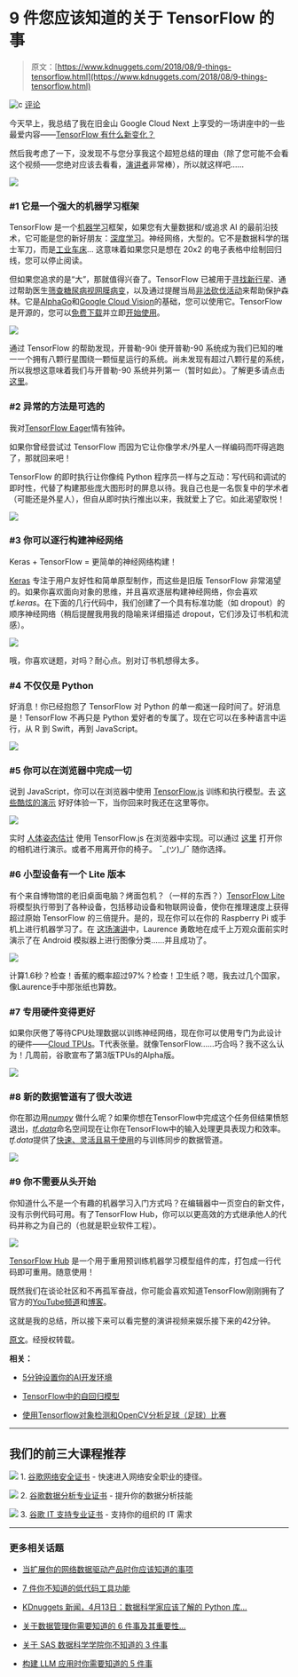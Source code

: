 # 9 件您应该知道的关于 TensorFlow 的事

> 原文：[https://www.kdnuggets.com/2018/08/9-things-tensorflow.html](https://www.kdnuggets.com/2018/08/9-things-tensorflow.html)

![c](../Images/3d9c022da2d331bb56691a9617b91b90.png) [评论](#comments)

今天早上，我总结了我在旧金山 Google Cloud Next 上享受的一场讲座中的一些最爱内容——[TensorFlow 有什么新变化？](https://www.youtube.com/watch?v=MR7w8ARAS2Y)

然后我考虑了一下，没发现不与您分享我这个超短总结的理由（除了您可能不会看这个视频——您绝对应该去看看，[演讲者](https://twitter.com/lmoroney)非常棒），所以就这样吧……

![](../Images/bbae9f13e8b0cf2e1c8afe3a2c4e5c05.png)

### #1 它是一个强大的机器学习框架

TensorFlow 是一个[机器学习](https://hackernoon.com/the-simplest-explanation-of-machine-learning-youll-ever-read-bebc0700047c)框架，如果您有大量数据和/或追求 AI 的最前沿技术，它可能是您的新好朋友：[深度学习](https://github.com/kozyrkov/deep-learning-walkthrough)。神经网络，大型的。它不是数据科学的瑞士军刀，而是[工业车床](http://www.industrytap.com/worlds-largest-lathe-sale/14280)… 这意味着如果您只是想在 20x2 的电子表格中绘制回归线，您可以停止阅读。

但如果您追求的是“大”，那就值得兴奋了。TensorFlow 已被用于[寻找新行星](https://www.nbcnews.com/mach/video/nasa-s-kepler-telescope-discovered-a-new-exoplanet-with-google-s-help-1121785923978)、通过帮助医生[筛查糖尿病视网膜病变](https://www.wired.com/2016/11/googles-ai-reads-retinas-prevent-blindness-diabetics/)，以及通过提醒当局[非法砍伐活动](https://www.blog.google/technology/ai/fight-against-illegal-deforestation-tensorflow/)来帮助保护森林。它是[AlphaGo](https://www.youtube.com/watch?v=vFr3K2DORc8)和[Google Cloud Vision](https://cloud.google.com/vision/)的基础，您可以使用它。TensorFlow 是开源的，您可以[免费下载](https://www.tensorflow.org/install/)并立即[开始使用](https://www.datacamp.com/community/tutorials/tensorflow-tutorial)。

![](../Images/1a4d3f93207959e69e9d7dc3ac0ad5f0.png)

通过 TensorFlow 的帮助发现，开普勒-90i 使开普勒-90 系统成为我们已知的唯一一个拥有八颗行星围绕一颗恒星运行的系统。尚未发现有超过八颗行星的系统，所以我想这意味着我们与开普勒-90 系统并列第一（暂时如此）。了解更多请点击[这里](https://www.nbcnews.com/mach/video/nasa-s-kepler-telescope-discovered-a-new-exoplanet-with-google-s-help-1121785923978)。

### #2 异常的方法是可选的

我对[TensorFlow Eager](https://www.tensorflow.org/guide/eager)情有独钟。

如果你曾经尝试过 TensorFlow 而因为它让你像学术/外星人一样编码而吓得逃跑了，那就回来吧！

TensorFlow 的即时执行让你像纯 Python 程序员一样与之互动：写代码和调试的即时性，代替了构建那些庞大图形时的屏息以待。我自己也是一名恢复中的学术者（可能还是外星人），但自从即时执行推出以来，我就爱上了它。如此渴望取悦！

![](../Images/bcf8623186b7df51d7b949e285af7002.png)

### #3 你可以逐行构建神经网络

Keras + TensorFlow = 更简单的神经网络构建！

[Keras](https://keras.io/) 专注于用户友好性和简单原型制作，而这些是旧版 TensorFlow 非常渴望的。如果你喜欢面向对象的思维，并且喜欢逐层构建神经网络，你会喜欢 *tf.keras*。在下面的几行代码中，我们创建了一个具有标准功能（如 dropout）的顺序神经网络（稍后提醒我用我的隐喻来详细描述 dropout，它们涉及订书机和流感）。

![](../Images/82bb330f2407f09dbc7a6e0acdf34e77.png)

哦，你喜欢谜题，对吗？耐心点。别对订书机想得太多。

### #4 不仅仅是 Python

好消息！你已经抱怨了 TensorFlow 对 Python 的单一痴迷一段时间了。好消息是！TensorFlow 不再只是 Python 爱好者的专属了。现在它可以在多种语言中运行，从 R 到 Swift，再到 JavaScript。

![](../Images/e8389e3db1a88b0f31c81b68ceaa0382.png)

### #5 你可以在浏览器中完成一切

说到 JavaScript，你可以在浏览器中使用 [TensorFlow.js](https://medium.com/tensorflow/introducing-tensorflow-js-machine-learning-in-javascript-bf3eab376db) 训练和执行模型。去 [这些酷炫的演示](https://js.tensorflow.org/) 好好体验一下，当你回来时我还在这里等你。

![](../Images/9f39a419f5b5a23862257b8597d138a2.png)

实时 [人体姿态估计](https://medium.com/tensorflow/real-time-human-pose-estimation-in-the-browser-with-tensorflow-js-7dd0bc881cd5) 使用 TensorFlow.js 在浏览器中实现。可以通过 [这里](https://storage.googleapis.com/tfjs-models/demos/posenet/camera.html) 打开你的相机进行演示。或者不用离开你的椅子。 ¯\_(ツ)_/¯ 随你选择。

### #6 小型设备有一个 Lite 版本

有个来自博物馆的老旧桌面电脑？烤面包机？（一样的东西？）[TensorFlow Lite](https://www.tensorflow.org/mobile/tflite/) 将模型执行带到了各种设备，包括移动设备和物联网设备，使你在推理速度上获得超过原始 TensorFlow 的三倍提升。是的，现在你可以在你的 Raspberry Pi 或手机上进行机器学习了。在 [这场演讲](https://www.youtube.com/watch?v=MR7w8ARAS2Y)中，Laurence 勇敢地在成千上万观众面前实时演示了在 Android 模拟器上进行图像分类……并且成功了。

![](../Images/44be9f57f6e4bccd43ebd709812b35b9.png)

计算1.6秒？检查！香蕉的概率超过97%？检查！卫生纸？嗯，我去过几个国家，像Laurence手中那张纸也算数。

### #7 专用硬件变得更好

如果你厌倦了等待CPU处理数据以训练神经网络，现在你可以使用专门为此设计的硬件——[Cloud TPUs](https://cloud.google.com/tpu/)。T代表张量。就像TensorFlow……巧合吗？我不这么认为！几周前，谷歌宣布了第3版TPUs的Alpha版。

![](../Images/f882bad874f68c3e52d7b05574802535.png)

### #8 新的数据管道有了很大改进

你在那边用[*numpy*](https://docs.scipy.org/doc/numpy/reference/) 做什么呢？如果你想在TensorFlow中完成这个任务但结果愤怒退出，[*tf.data*](https://www.tensorflow.org/guide/datasets)命名空间现在让你在TensorFlow中的输入处理更具表现力和效率。*tf.data*提供了[快速、灵活且易于使用](https://www.youtube.com/watch?v=uIcqeP7MFH0)的与训练同步的数据管道。

![](../Images/e3e978b53b16463ca4c0441f06a17940.png)

### #9 你不需要从头开始

你知道什么不是一个有趣的机器学习入门方式吗？在编辑器中一页空白的新文件，没有示例代码可用。有了TensorFlow Hub，你可以以更高效的方式继承他人的代码并称之为自己的（也就是职业软件工程）。

![](../Images/56878646f019142ccfb436411599b01b.png)

[TensorFlow Hub](https://www.tensorflow.org/hub/) 是一个用于重用预训练机器学习模型组件的库，打包成一行代码即可重用。随意使用！

既然我们在谈论社区和不再孤军奋战，你可能会喜欢知道TensorFlow刚刚拥有了官方的[YouTube频道](https://www.youtube.com/channel/UC0rqucBdTuFTjJiefW5t-IQ)和[博客](https://medium.com/tensorflow)。

这就是我的总结，所以接下来可以看完整的演讲视频来娱乐接下来的42分钟。

[原文](https://hackernoon.com/9-things-you-should-know-about-tensorflow-9cf0a05e4995)。经授权转载。

**相关：**

+   [5分钟设置你的AI开发环境](https://www.kdnuggets.com/2018/08/ai-dev-environment.html)

+   [TensorFlow中的自回归模型](https://www.kdnuggets.com/2018/08/autoregressive-models-tensorflow.html)

+   [使用Tensorflow对象检测和OpenCV分析足球（足球）比赛](https://www.kdnuggets.com/2018/07/analyze-soccer-game-using-tensorflow-object-detection-opencv.html)

* * *

## 我们的前三大课程推荐

![](../Images/0244c01ba9267c002ef39d4907e0b8fb.png) 1\. [谷歌网络安全证书](https://www.kdnuggets.com/google-cybersecurity) - 快速进入网络安全职业的捷径。

![](../Images/e225c49c3c91745821c8c0368bf04711.png) 2\. [谷歌数据分析专业证书](https://www.kdnuggets.com/google-data-analytics) - 提升你的数据分析技能

![](../Images/0244c01ba9267c002ef39d4907e0b8fb.png) 3\. [谷歌 IT 支持专业证书](https://www.kdnuggets.com/google-itsupport) - 支持你的组织的 IT 需求

* * *

### 更多相关话题

+   [当扩展你的网络数据驱动产品时你应该知道的事项](https://www.kdnuggets.com/2023/08/things-know-scaling-web-datadriven-product.html)

+   [7 件你不知道的低代码工具功能](https://www.kdnuggets.com/2022/09/7-things-didnt-know-could-low-code-tool.html)

+   [KDnuggets 新闻，4月13日：数据科学家应该了解的 Python 库…](https://www.kdnuggets.com/2022/n15.html)

+   [关于数据管理你需要知道的 6 件事及其重要性…](https://www.kdnuggets.com/2022/05/6-things-need-know-data-management-matters-computer-vision.html)

+   [关于 SAS 数据科学学院你不知道的 3 件事](https://www.kdnuggets.com/2022/07/sas-3-things-didnt-know-sas-academy-data-science.html)

+   [构建 LLM 应用时你需要知道的 5 件事](https://www.kdnuggets.com/2023/08/5-things-need-know-building-llm-applications.html)
